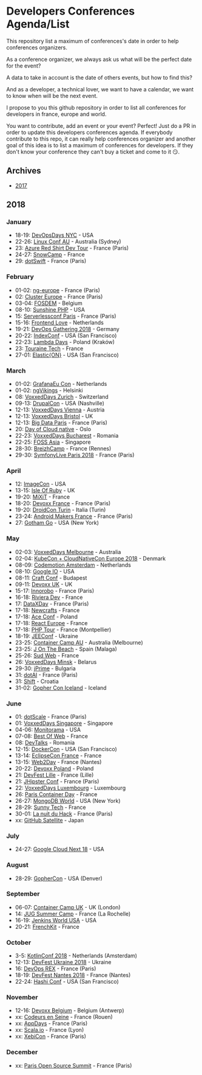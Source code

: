 # Developers Conferences Agenda/List

This repository list a maximum of conferences's date in order to help conferences organizers.

As a conference organizer, we always ask us what will be the perfect date for the event?

A data to take in account is the date of others events, but how to find this?

And as a developer, a technical lover, we want to have a calendar, we want to know when will be the next event.

I propose to you this github repository in order to list all conferences for developers in france, europe and world.

You want to contribute, add an event or your event? Perfect! Just do a PR in order to update this developers conferences agenda.
If everybody contribute to this repo, it can really help conferences organizer and another goal of this idea is to list a maximum of conferences for developers.
If they don't know your conference they can't buy a ticket and come to it 😏.

## Archives

* [2017](archives/2017.md)

## 2018

### January

* 18-19: [DevOpsDays NYC](https://www.eventbrite.com/e/devopsdays-nyc-2018-tickets-39330760363) - USA
* 22-26: [Linux Conf AU](http://linux.conf.au) - Australia (Sydney)
* 23: [Azure Red Shirt Dev Tour](https://experiences.microsoft.fr/evenements/technique/azure-red-shirt-dev-tour/) - France (Paris)
* 24-27: [SnowCamp](http://snowcamp.io/fr/) - France
* 29: [dotSwift](https://2018.dotswift.io/) - France (Paris)

### February

* 01-02: [ng-europe](https://ngeurope.org/) - France (Paris)
* 02: [Cluster Europe](https://clustereurope.org/) - France (Paris)
* 03-04: [FOSDEM](https://fosdem.org/2018/) - Belgium
* 08-10: [Sunshine PHP](http://2018.sunshinephp.com) - USA
* 15: [Serverlessconf Paris](http://paris.serverlessconf.io) - France (Paris)
* 15-16: [Frontend Love](http://frontenddeveloperlove.com) - Netherlands
* 19-21: [DevOps Gathering 2018](https://devops-gathering.io/) - Germany
* 20-22: [IndexConf](http://indexconf.com) - USA (San Francisco)
* 22-23: [Lambda Days](http://www.lambdadays.org/lambdadays2018) - Poland (Kraków) 
* 23: [Touraine Tech](https://touraine.tech/) - France
* 27-01: [Elastic{ON}](https://www.elastic.co/elasticon/conf/2018/sf) - USA (San Francisco)

### March

* 01-02: [GrafanaEu Con](https://grafana.com/) - Netherlands
* 01-02: [ngVikings](https://ngvikings.org/) - Helsinki
* 08: [VoxxedDays Zurich](https://voxxeddays.com/) - Switzerland
* 09-13: [DrupalCon](https://events.drupal.org/) - USA (Nashville)
* 12-13: [VoxxedDays Vienna](https://voxxeddays.com/) - Austria
* 12-13: [VoxxedDays Bristol](https://voxxeddays.com/) - UK
* 12-13: [Big Data Paris](https://www.bigdataparis.com/) - France (Paris)
* 20: [Day of Cloud native](https://www.code-conf.com/dcn/) - Oslo
* 22-23: [VoxxedDays Bucharest](https://voxxeddays.com/) - Romania
* 22-25: [FOSS Asia](http://fossasia.org) - Singapore
* 28-30: [BreizhCamp](http://www.breizhcamp.org/) - France (Rennes)
* 29-30: [SymfonyLive Paris 2018](https://paris2018.live.symfony.com/) - France (Paris)

### April

* 12: [ImageCon](http://www.imagecon.com/) - USA
* 13-15: [Isle Of Ruby](https://isleofruby.org) - UK
* 19-20: [MiXiT](https://mixitconf.org/) - France
* 18-20: [Devoxx France](https://devoxx.fr/) - France (Paris)
* 19-20: [DroidCon Turin](http://it.droidcon.com/2018/) - Italia (Turin)
* 23-24: [Android Makers France](https://androidmakers.fr/) - France (Paris)
* 27: [Gotham Go](http://gothamgo.com) - USA (New York)

### May

* 02-03: [VoxxedDays Melbourne](https://voxxeddays.com/) - Australia
* 02-04: [KubeCon + CloudNativeCon Europe 2018](http://events.linuxfoundation.org/events/kubecon-and-cloudnativecon-europe) - Denmark
* 08-09: [Codemotion Amsterdam](http://amsterdam2017.codemotionworld.com/) - Netherlands
* 08-10: [Google IO](http://google.com/io) - USA
* 08-11: [Craft Conf](https://craft-conf.com/) - Budapest
* 09-11: [Devoxx UK](http://devoxx.com) - UK
* 15-17: [Innorobo](https://innorobo.com/en/home/) - France (Paris)
* 16-18: [Riviera Dev](http://rivieradev.fr/) - France
* 17: [DataXDay](http://dataxday.fr) - France (Paris)
* 17-18: [Newcrafts](http://ncrafts.io/) - France
* 17-18: [Ace Conf](http://www.aceconf.com/) - Poland
* 17-18: [React Europe](https://www.react-europe.org/) - France
* 17-18: [PHP Tour](https://event.afup.org/) - France (Montpellier)
* 18-19: [JEEConf](http://jeeconf.com/) - Ukraine
* 23-25: [Container Camp AU](https://2018.container.camp/au/) - Australia (Melbourne)
* 23-25: [J On The Beach](https://jonthebeach.com/) - Spain (Malaga)
* 25-26: [Sud Web](https://sudweb.fr/2018/) - France
* 26: [VoxxedDays Minsk](https://voxxeddays.com/) - Belarus
* 29-30: [jPrime](http://jprime.io/) - Bulgaria
* 31: [dotAI](https://2018.dotai.io/) - France (Paris)
* 31: [Shift](http://shift.codeanywhere.com/) - Croatia
* 31-02: [Gopher Con Iceland](https://gophercon.is/) - Iceland

### June

* 01: [dotScale](https://2018.dotscale.io/) - France (Paris)
* 01: [VoxxedDays Singapore](https://voxxeddays.com/) - Singapore
* 04-06: [Monitorama](http://monitorama.com/) - USA
* 07-08: [Best Of Web](http://bestofweb.paris/) - France
* 08: [DevTalks](http://www.devtalks.ro/bucharest/) - Romania
* 12-15: [DockerCon](https://2018.dockercon.com) - USA (San Francisco)
* 13-14: [EclipseCon France](https://www.eclipsecon.org/france2018/) - France
* 13-15: [Web2Day](https://web2day.co/) - France (Nantes)
* 20-22: [Devoxx Poland](https://devoxx.com) - Poland
* 21: [DevFest Lille](https://devfest.gdglille.org/) - France (Lille)
* 21: [JHipster Conf](https://jhipster-conf.github.io) - France (Paris)
* 22: [VoxxedDays Luxembourg](https://voxxeddays.com/) - Luxembourg
* 26: [Paris Container Day](http://paris-container-day.fr/) - France
* 26-27: [MongoDB World](https://www.mongodb.com/world18) - USA (New York)
* 28-29: [Sunny Tech](https://sunny-tech.io/) - France
* 30-01: [La nuit du Hack](https://www.nuitduhack.com/fr) - France (Paris)
* xx: [GitHub Satellite](https://githubuniverse.com/satellite/) - Japan

### July

* 24-27: [Google Cloud Next 18](https://cloud.withgoogle.com/next18/) - USA

### August
* 28-29: [GopherCon](https://www.gophercon.com/) - USA (Denver)

### September

* 06-07: [Container Camp UK](https://2018.container.camp/uk/) - UK (London) 
* 14: [JUG Summer Camp](http://www.jugsummercamp.org/) - France (La Rochelle)
* 16-19: [Jenkins World USA](https://www.cloudbees.com/jenkinsworld/home) - USA
* 20-21: [FrenchKit](http://frenchkit.fr/) - France

### October

* 3-5: [KotlinConf 2018](https://www.kotlinconf.com) - Netherlands (Amsterdam)
* 12-13: [DevFest Ukraine 2018](https://devfest.gdg.org.ua/2018) - Ukraine
* 16: [DevOps REX](https://www.devopsrex.fr/) - France (Paris)
* 18-19: [DevFest Nantes 2018](https://devfest.gdgnantes.com) - France (Nantes)
* 22-24: [Hashi Conf](https://www.hashiconf.com/) - USA (San Francisco)

### November

* 12-16: [Devoxx Belgium](https://devoxx.be/) - Belgium (Antwerp)
* xx: [Codeurs en Seine](http://www.codeursenseine.com/) - France (Rouen)
* xx: [AppDays](https://2018.appdays.fr/) - France (Paris)
* xx: [Scala.io](https://scala.io/) - France (Lyon)
* xx: [XebiCon](http://xebicon.fr/) - France (Paris)

### December

* xx: [Paris Open Source Summit](http://www.opensourcesummit.paris/) - France (Paris)

